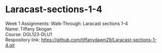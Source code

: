 # Laracast-sections-1-4
Week 1 Assignments: Walk-Through: Laracast sections 1-4  
Name: Tiffany Skogan  
Course: DGL123-DLU1  
Respository link: https://github.com/tiffanydawn29/Laracast-sections-1-4.git  
